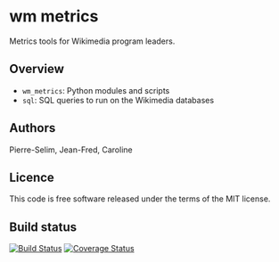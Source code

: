 wm metrics
==========

Metrics tools for Wikimedia program leaders.


Overview
--------

- `wm_metrics`: Python modules and scripts
- `sql`: SQL queries to run on the Wikimedia databases

Authors 
-------

Pierre-Selim,
Jean-Fred,
Caroline


Licence
-------

This code is free software released under the terms of the MIT license.


Build status
------------

[![Build Status](https://secure.travis-ci.org/Commonists/wm_metrics.png)](http://travis-ci.org/Commonists/wm_metrics)
[![Coverage Status](https://coveralls.io/repos/Commonists/wm_metrics/badge.png?branch=master)](https://coveralls.io/r/Commonists/wm_metrics?branch=master)

